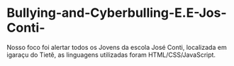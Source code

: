 # Bullying-and-Cyberbulling-E.E-Jos-Conti-
Nosso foco foi alertar todos os Jovens da escola José Conti, localizada em igaraçu do Tietê, as linguagens utilizadas foram HTML/CSS/JavaScript.
